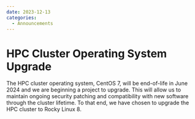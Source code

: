 ```yaml
---
date: 2023-12-13
categories:
  - Announcements
---
```


# HPC Cluster Operating System Upgrade

The HPC cluster operating system, CentOS 7, will be end-of-life in June 2024 and we are beginning a project to upgrade. This will allow us to maintain ongoing security patching and compatibility with new software through the cluster lifetime. To that end, we have chosen to upgrade the HPC cluster to Rocky Linux 8.
